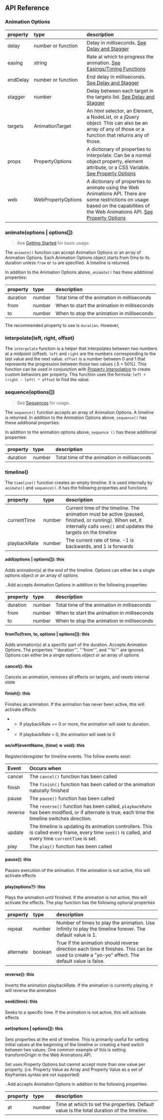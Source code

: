 ## API Reference

### Animation Options

|property|type|description|
|:-------------|:-------------|:-------------|
|delay|number or function|Delay in milliseconds.  [See Delay and Stagger](/stagger-vs-delays.md)|
|easing|string|Rate at which to progress the animation. [See Easings/Timing Functions](/easings-timing-functions.md)|
|endDelay|number or function|End delay in milliseconds.  [See Delay and Stagger](/stagger-vs-delays.md)|
|stagger|number|Delay between each target in the targets list.  [See Delay and Stagger](/stagger-vs-delays.md)| 
|targets|AnimationTarget|An html selector, an Element, a NodeList, or a jQuery object. This can also be an array of any of those or a function that returns any of those.|
|props|PropertyOptions|A dictionary of properties to interpolate.  Can be a normal object property, element attribute, or a CSS Variable. [See Property Options](/getting-started/property-options.md)|
|web|WebPropertyOptions|A dictionary of properties to animate using the Web Animations API. There are some restrictions on usage based on the capabilities of the Web Animations API. [See Property Options](/getting-started/property-options.md)|

### animate(options | options[])
> See [Getting Started](/getting-started/basic-usage.md) for basic usage.

The ```animate()``` function can accept Animation Options or an array of Animation Options.  Each Animation Options object starts from 0ms to its duration unless ```from``` or ```to``` are specified.  A timeline is returned.

In addition to the Animation Options above, ```animate()``` has these additional properties:

|property|type|description|
|:-------------|:-------------|:-------------|
|duration|number|Total time of the animation in milliseconds|
|from|number|When to start the animation in milliseconds|
|to|number|When to stop the animation in milliseconds|

The recommended property to use is ```duration```.  However,

### interpolate(left, right, offset)
The ```interpolate``` function is a helper that interpolates between two numbers at a midpoint (offset).  ```left``` and ```right``` are the numbers corresponding to the last value and the next value.  ```offset``` is a number between 0 and 1 that represents the progression between those two values (.5 = 50%).  This function can be used in conjunction with [Property Interpolation](/getting-started/prop-interpolation.md) to create custom behaviors per property. This function uses the formula: ```left + (right - left) * offset``` to find the value.


### sequence(options[])
> See [Sequences](/sequences.md) for usage.

The ```sequence()``` function accepts an array of Animation Options.  A timeline is returned.  In addition to the Animation Options above, ```sequence()``` has these additional properties:

In addition to the animation options above, ```sequence ()``` has these additional properties:

|property|type|description|
|:-------------|:-------------|:-------------|
|duration|number|Total time of the animation in milliseconds|

### timeline()
The ```timeline()``` function creates an empty timeline.  It is used internally by ```animate()``` and ```sequence()```.  It has the following properties and functions:


|property|type|description|
|:-------------|:-------------|:-------------|
|currentTime|number|Current time of the timeline.  The animation must be active (paused, finished, or running).  When set, it internally calls ```seek()``` and updates the targets on the timeline|
|playbackRate|number|The current rate of time.  -1 is backwards, and 1 is forwards|

#### add(options | options[]): this

Adds animation(s) at the end of the timeline.  Options can either be a single options object or an array of options

.  Add accepts Animation Options in addition to the following properties:

|property|type|description|
|:-------------|:-------------|:-------------|
|duration|number|Total time of the animation in milliseconds|
|from|number|When to start the animation in milliseconds|
|to|number|When to stop the animation in milliseconds|

#### fromTo(from, to, options | options[]): this

Adds animation(s) at a specific part of the duration.  Accepts Animation Options.  The properties '''duration''', '''from''', and '''to''' are ignored.  Options can either be a single options object or an array of options

#### cancel(): this

Cancels an animation, removes all effects on targets, and resets internal state

#### finish(): this
Finishes an animation. If the animation has never been active, this will activate effects
* - If playbackRate == 0 or more, the animation will seek to duration.
* - If playbackRate < 0, the animation will seek to 0

#### on/off(eventName, (time) => void): this
Register/deregister for timeline events.  The follow events exist:

|Event|Occurs when|
|:-------------|:-------------|
|cancel|The ```cancel()``` function has been called|
|finish|The ```finish()``` function has been called or the animation naturally finished|
|pause|The ```pause()``` function has been called|
|reverse|The ```reverse()``` function has been called, ```playbackRate``` has been modified, or if alternate is true, each time the timeline switches direction.|
|update|The timeline is updating its animation controllers.  This is called every frame, every time ```seek()``` is called, and every time ```currentTime``` is set.|
|play|The ```play()``` function has been called|

#### pause(): this
Pauses execution of the animation. If the animation is not active, this will activate effects

#### play(options?): this
Plays the animation until finished.  If the animation is not active, this will activate the effects. The play function has the following optional properties

|property|type|description|
|:-------------|:-------------|:-------------|
|repeat|number|Number of times to play the animation. Use Infinity to play the timeline forever. The default value is 1.|
|alternate|boolean|True if the animation should reverse direction each time it finishes.  This can be used to create a "yo-yo" effect. The default value is false.|


#### reverse(): this
Inverts the animation playbackRate.  If the animation is currently playing, it will reverse the animation
 
#### seek(time): this
Seeks to a specific time.  If the animation is not active, this will activate effects

#### set(options | options[]): this

Sets properties at the end of timeline.  This is primarily useful for setting initial values at the beginning of the timeline or creating a hard switch between two values.  One common example of this is setting transformOrigin in the Web Animations API. 

Set uses Property Options but cannot accept more than one value per property. (i.e. Property Value as Array and Property Value as a set of Keyframes syntax are not supported)

.  Add accepts Animation Options in addition to the following properties:

|property|type|description|
|:-------------|:-------------|:-------------|
|at|number|Time at which to set the properties.  Default value is the total duration of the timeline.| 












